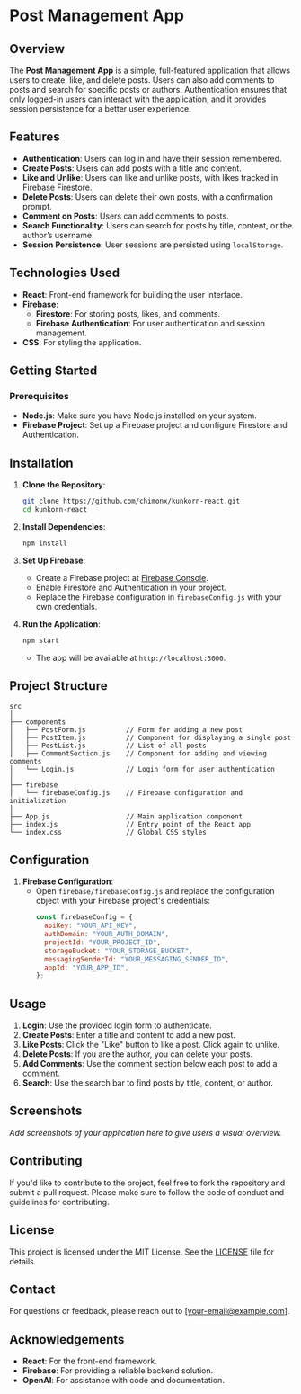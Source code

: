 
# Post Management App

## Overview
The **Post Management App** is a simple, full-featured application that allows users to create, like, and delete posts. Users can also add comments to posts and search for specific posts or authors. Authentication ensures that only logged-in users can interact with the application, and it provides session persistence for a better user experience.

## Features
- **Authentication**: Users can log in and have their session remembered.
- **Create Posts**: Users can add posts with a title and content.
- **Like and Unlike**: Users can like and unlike posts, with likes tracked in Firebase Firestore.
- **Delete Posts**: Users can delete their own posts, with a confirmation prompt.
- **Comment on Posts**: Users can add comments to posts.
- **Search Functionality**: Users can search for posts by title, content, or the author’s username.
- **Session Persistence**: User sessions are persisted using `localStorage`.

## Technologies Used
- **React**: Front-end framework for building the user interface.
- **Firebase**: 
  - **Firestore**: For storing posts, likes, and comments.
  - **Firebase Authentication**: For user authentication and session management.
- **CSS**: For styling the application.

## Getting Started

### Prerequisites
- **Node.js**: Make sure you have Node.js installed on your system.
- **Firebase Project**: Set up a Firebase project and configure Firestore and Authentication.

## Installation

1. **Clone the Repository**:
   ```bash
   git clone https://github.com/chimonx/kunkorn-react.git
   cd kunkorn-react
   ```

2. **Install Dependencies**:
   ```bash
   npm install
   ```

3. **Set Up Firebase**:
   - Create a Firebase project at [Firebase Console](https://console.firebase.google.com/).
   - Enable Firestore and Authentication in your project.
   - Replace the Firebase configuration in `firebaseConfig.js` with your own credentials.

4. **Run the Application**:
   ```bash
   npm start
   ```
   - The app will be available at `http://localhost:3000`.

## Project Structure
```
src
│
├── components
│   ├── PostForm.js          // Form for adding a new post
│   ├── PostItem.js          // Component for displaying a single post
│   ├── PostList.js          // List of all posts
│   ├── CommentSection.js    // Component for adding and viewing comments
│   └── Login.js             // Login form for user authentication
│
├── firebase
│   └── firebaseConfig.js    // Firebase configuration and initialization
│
├── App.js                   // Main application component
├── index.js                 // Entry point of the React app
└── index.css                // Global CSS styles
```

## Configuration

1. **Firebase Configuration**:
   - Open `firebase/firebaseConfig.js` and replace the configuration object with your Firebase project's credentials:
     ```javascript
     const firebaseConfig = {
       apiKey: "YOUR_API_KEY",
       authDomain: "YOUR_AUTH_DOMAIN",
       projectId: "YOUR_PROJECT_ID",
       storageBucket: "YOUR_STORAGE_BUCKET",
       messagingSenderId: "YOUR_MESSAGING_SENDER_ID",
       appId: "YOUR_APP_ID",
     };
     ```

## Usage

1. **Login**: Use the provided login form to authenticate.
2. **Create Posts**: Enter a title and content to add a new post.
3. **Like Posts**: Click the "Like" button to like a post. Click again to unlike.
4. **Delete Posts**: If you are the author, you can delete your posts.
5. **Add Comments**: Use the comment section below each post to add a comment.
6. **Search**: Use the search bar to find posts by title, content, or author.

## Screenshots
_Add screenshots of your application here to give users a visual overview._

## Contributing
If you'd like to contribute to the project, feel free to fork the repository and submit a pull request. Please make sure to follow the code of conduct and guidelines for contributing.

## License
This project is licensed under the MIT License. See the [LICENSE](LICENSE) file for details.

## Contact
For questions or feedback, please reach out to [your-email@example.com].

## Acknowledgements
- **React**: For the front-end framework.
- **Firebase**: For providing a reliable backend solution.
- **OpenAI**: For assistance with code and documentation.
